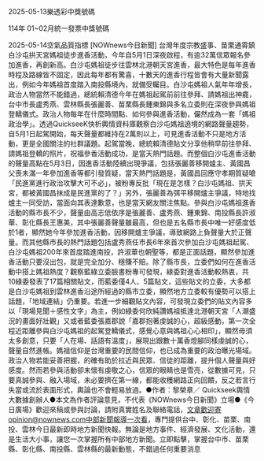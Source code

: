 
2025-05-13樂透彩中獎號碼

                                
114年 01~02月統一發票中獎號碼
                             
2025-05-14空氣品質指標
                              [NOWnews今日新聞] 台灣年度宗教盛事、苗栗通霄鎮白沙屯拱天宮媽祖徒步進香活動，今年自5月1日深夜啟程，有逾32萬信眾報名參加進香，再創新高。白沙屯媽祖徒步往雲林北港朝天宮進香，最大特色是每年進香時程及路線皆不固定，因此每年都有驚喜，十數天的進香行程皆會有大量新聞露出，例如今年媽祖首度踏入南投縣境內，就備受矚目。白沙屯媽祖人氣年年增長，政治人物當然不能錯過，總統賴清德今年在媽祖起駕前前往參拜、請媽祖出神龕，台中市長盧秀燕、雲林縣長張麗善、苗栗縣長鍾東錦與多名立委則在深夜參與媽祖登轎儀式。政治人物每年在什麼時間點、如何參與進香活動，儼然成為一套「媽祖政治學」。透過QuickseeK快析輿情資料庫觀察白沙屯媽祖遶境的網路聲量趨勢，自5月1日起駕開始，每天聲量都維持在2萬則以上，可見進香活動不只是地方活動，更是全國關注的社群議題。起駕當晚，總統賴清德貼文分享他稍早前往參拜、請媽祖登轎的照片，祝福參香活動成功，是當天熱門話題。而整個白沙屯進香活動的聲量高點在5月3日，因進香活動陸續出現爭議，包括張麗善移開爐主、黃國昌父喪未滿一年參加進香等都引發質疑，當天熱門話題是，黃國昌回應守孝期質疑嗆「民進黨進行政治攻擊大可不必」，被粉專反批「現在是怎樣？白沙屯媽祖、拱天宮，都被黃國昌抹成是民進黨的了？」另外，張麗善為弭平移開爐主爭議，特地找爐主一同受訪，當面向其表達歉意，也是當天網友關注焦點。參與白沙屯媽祖進香活動的縣市長不少，聲量由高志低依序是張麗善、盧秀燕、鍾東錦、南投縣長許淑華、彰化縣長王惠美，其中張麗善聲量雖最高，但也是五名縣市長中唯一好感度低於1者，顯然她今年參加進香活動，因移開爐主爭議，導致網路上負聲量大於正聲量。而其他縣市長的熱門話題包括盧秀燕任市長6年來首次參加白沙屯媽祖起駕、白沙屯媽祖200年來首度踏進南投，許淑華也朝聖等，都是正面話題，顯然參加進香活動只要沒出包，就是完全加分、穩賺不賠。除了縣市長，立委們如何在進香活動中搭上媽祖熱度？觀察藍綠立委臉書粉專可發現，綠委對進香活動較熱衷，共10綠委發表了17篇相關貼文，而藍委僅4人、5篇貼文，這些貼文的立委，大多都是白沙屯媽祖到雲林進香沿途所經過的縣市立委，顯然地方立委較有優勢可以搭上話題，「地域連結」仍重要。若進一步細觀貼文內容，可發現立委們的貼文內容多以「現場見聞＋感性文字」為主，例如綠委何欣純讚媽祖抵達北港朝天宮「人潮盛況的畫面好壯觀」又或者藍委張嘉郡說「嘉郡抱著虔誠的心，超級感動，第一次全程近距離參與白沙屯媽祖的起駕登轎儀式，感覺心意與媽祖心心相印」，顯然毋須太多創意，只要「人在場、話語有溫度」，展現出跟數十萬香燈腳同樣虔誠的心，聲量自然進帳。媽祖信仰是台灣重要的民間信仰，也已成為重要的政治曝光場域。政治人物若能妥善把握，的確有助於拉近與民眾、信徒的距離，提升個人聲量與好感度。然而若參與活動卻未懷有虔敬之心，信眾的眼睛也是雪亮，從數據可見，只要真誠參與、融入場域，未必要擠在第一線，都能收穫網路正向回饋，反之若言行失當或流於表面形式，輿論也不會輕易放過。●作者：黎榮章／ Quickseek輿情大數據創辦人●本文為作者評論意見，不代表《NOWnews今日新聞》立場●《今日廣場》歡迎來稿或參與討論，請附真實姓名及聯絡電話，文章歡迎寄opinion@nownews.com中部新聞報導一次看，專門提供台中、彰化、苗栗、南投、雲林今日最新即時地方新聞快報。無論是地方事件、經濟發展、文化活動，還是生活大小事，讓您一次掌握所有中部地方新聞。立即點擊，掌握台中市、苗栗縣、彰化縣、南投縣、雲林縣的最新動態，不錯過任何重要消息
